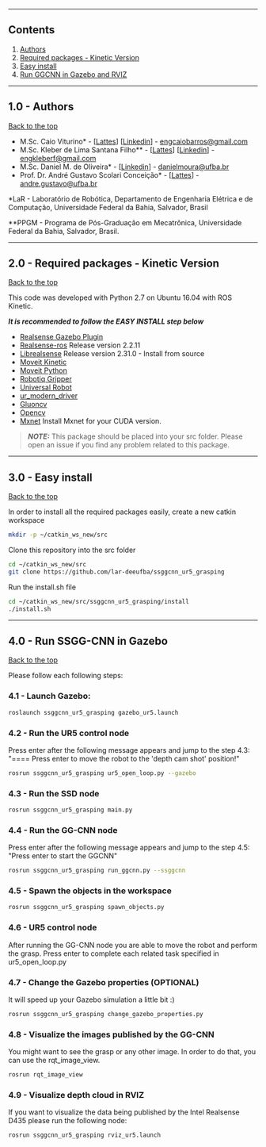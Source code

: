 <a id="top"></a>

------------
## Contents

1. [Authors](#1.0)
2. [Required packages - Kinetic Version](#2.0)
3. [Easy install](#3.0)
4. [Run GGCNN in Gazebo and RVIZ](#4.0)

------------
<a name="1.0"></a>
## 1.0 - Authors
[Back to the top](#top)

- M.Sc. Caio Viturino* - [[Lattes](http://lattes.cnpq.br/4355017524299952)] [[Linkedin](https://www.linkedin.com/in/engcaiobarros/)] - engcaiobarros@gmail.com
- M.Sc. Kleber de Lima Santana Filho** - [[Lattes](http://lattes.cnpq.br/3942046874020315)] [[Linkedin](https://www.linkedin.com/in/engkleberfilho/)] - engkleberf@gmail.com
- M.Sc. Daniel M. de Oliveira* - [[Linkedin](https://www.linkedin.com/in/daniel-moura-de-oliveira-9b6754120/)] - danielmoura@ufba.br 
- Prof. Dr. André Gustavo Scolari Conceição* - [[Lattes](http://lattes.cnpq.br/6840685961007897)] - andre.gustavo@ufba.br

*LaR - Laboratório de Robótica, Departamento de Engenharia Elétrica e de Computação, Universidade Federal da Bahia, Salvador, Brasil

**PPGM - Programa de Pós-Graduação em Mecatrônica, Universidade Federal da Bahia, Salvador, Brasil.

------------
<a name="2.0"></a>
## 2.0 - Required packages - Kinetic Version
[Back to the top](#top)

This code was developed with Python 2.7 on Ubuntu 16.04 with ROS Kinetic.

**_It is recommended to follow the EASY INSTALL step below_**

- [Realsense Gazebo Plugin](https://github.com/pal-robotics/realsense_gazebo_plugin)
- [Realsense-ros](https://github.com/IntelRealSense/realsense-ros) Release version 2.2.11
- [Librealsense](https://github.com/IntelRealSense/librealsense) Release version 2.31.0 - Install from source
- [Moveit Kinetic](https://moveit.ros.org/install/)
- [Moveit Python](https://github.com/mikeferguson/moveit_python)
- [Robotiq Gripper](https://github.com/crigroup/robotiq)
- [Universal Robot](https://github.com/ros-industrial/universal_robot)
- [ur_modern_driver](https://github.com/ros-industrial/ur_modern_driver)
- [Gluoncv](https://github.com/dmlc/gluon-cv)
- [Opencv](https://github.com/opencv/opencv)
- [Mxnet](https://mxnet.apache.org/) Install Mxnet for your CUDA version.

> **_NOTE:_**  This package should be placed into your src folder. Please open an issue if you find any problem related to this package.

------------
<a name="3.0"></a>
## 3.0 - Easy install
[Back to the top](#top)

In order to install all the required packages easily, create a new catkin workspace
```bash
mkdir -p ~/catkin_ws_new/src
```

Clone this repository into the src folder
```bash
cd ~/catkin_ws_new/src
git clone https://github.com/lar-deeufba/ssggcnn_ur5_grasping
```

Run the install.sh file
```bash
cd ~/catkin_ws_new/src/ssggcnn_ur5_grasping/install
./install.sh
```
------------
<a name="4.0"></a>
## 4.0 - Run SSGG-CNN in Gazebo
[Back to the top](#top)

Please follow each following steps:

### 4.1 - Launch Gazebo:
```bash
roslaunch ssggcnn_ur5_grasping gazebo_ur5.launch
```

### 4.2 - Run the UR5 control node 
Press enter after the following message appears and jump to the step 4.3:
"==== Press enter to move the robot to the 'depth cam shot' position!"
```bash
rosrun ssggcnn_ur5_grasping ur5_open_loop.py --gazebo
```

### 4.3 - Run the SSD node
```bash
rosrun ssggcnn_ur5_grasping main.py
```

### 4.4 - Run the GG-CNN node
Press enter after the following message appears and jump to the step 4.5:
"Press enter to start the GGCNN"
```bash
rosrun ssggcnn_ur5_grasping run_ggcnn.py --ssggcnn
```

### 4.5 - Spawn the objects in the workspace
```bash
rosrun ssggcnn_ur5_grasping spawn_objects.py
```

### 4.6 - UR5 control node
After running the GG-CNN node you are able to move the robot and perform the grasp.
Press enter to complete each related task specified in ur5_open_loop.py

### 4.7 - Change the Gazebo properties (OPTIONAL)
It will speed up your Gazebo simulation a little bit :)
```bash
rosrun ssggcnn_ur5_grasping change_gazebo_properties.py
```

### 4.8 - Visualize the images published by the GG-CNN
You might want to see the grasp or any other image. In order to do that, you can use the rqt_image_view.
```bash
rosrun rqt_image_view
```

### 4.9 - Visualize depth cloud in RVIZ
If you want to visualize the data being published by the Intel Realsense D435 please run the following node:
```bash
rosrun ssggcnn_ur5_grasping rviz_ur5.launch
```